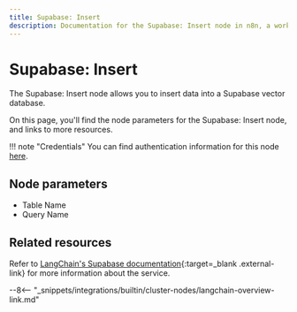 ```yaml
---
title: Supabase: Insert
description: Documentation for the Supabase: Insert node in n8n, a workflow automation platform. Includes details of operations and configuration, and links to examples and credentials information.
---
```


# Supabase: Insert

The Supabase: Insert node allows you to insert data into a Supabase vector database.

On this page, you'll find the node parameters for the Supabase: Insert node, and links to more resources.

!!! note "Credentials"
    You can find authentication information for this node [here](/integrations/builtin/credentials/supabase/).

<!--
!!! note "Examples and templates"
	For usage examples and templates to help you get started, refer to n8n's [LangChain integrations](https://n8n.io/integrations/langchain/){:target=_blank .external-link} page.
-->
	
## Node parameters

* Table Name
* Query Name

## Related resources

<!--
View [example workflows and related content](https://n8n.io/integrations/langchain/){:target=_blank .external-link} on n8n's website.
-->

Refer to [LangChain's Supabase documentation](https://js.langchain.com/docs/modules/data_connection/vectorstores/integrations/supabase){:target=_blank .external-link} for more information about the service.

--8<-- "_snippets/integrations/builtin/cluster-nodes/langchain-overview-link.md"

